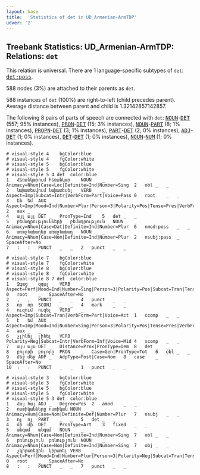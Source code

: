 ```yaml
---
layout: base
title:  'Statistics of det in UD_Armenian-ArmTDP'
udver: '2'
---
```


## Treebank Statistics: UD_Armenian-ArmTDP: Relations: `det`

This relation is universal.
There are 1 language-specific subtypes of `det`: <tt><a href="hy_armtdp-dep-det-poss.html">det:poss</a></tt>.

588 nodes (3%) are attached to their parents as `det`.

588 instances of `det` (100%) are right-to-left (child precedes parent).
Average distance between parent and child is 1.32142857142857.

The following 8 pairs of parts of speech are connected with `det`: <tt><a href="hy_armtdp-pos-NOUN.html">NOUN</a></tt>-<tt><a href="hy_armtdp-pos-DET.html">DET</a></tt> (557; 95% instances), <tt><a href="hy_armtdp-pos-PRON.html">PRON</a></tt>-<tt><a href="hy_armtdp-pos-DET.html">DET</a></tt> (15; 3% instances), <tt><a href="hy_armtdp-pos-NOUN.html">NOUN</a></tt>-<tt><a href="hy_armtdp-pos-PART.html">PART</a></tt> (8; 1% instances), <tt><a href="hy_armtdp-pos-PROPN.html">PROPN</a></tt>-<tt><a href="hy_armtdp-pos-DET.html">DET</a></tt> (3; 1% instances), <tt><a href="hy_armtdp-pos-PART.html">PART</a></tt>-<tt><a href="hy_armtdp-pos-DET.html">DET</a></tt> (2; 0% instances), <tt><a href="hy_armtdp-pos-ADJ.html">ADJ</a></tt>-<tt><a href="hy_armtdp-pos-DET.html">DET</a></tt> (1; 0% instances), <tt><a href="hy_armtdp-pos-DET.html">DET</a></tt>-<tt><a href="hy_armtdp-pos-DET.html">DET</a></tt> (1; 0% instances), <tt><a href="hy_armtdp-pos-NOUN.html">NOUN</a></tt>-<tt><a href="hy_armtdp-pos-NUM.html">NUM</a></tt> (1; 0% instances).


~~~ conllu
# visual-style 4	bgColor:blue
# visual-style 4	fgColor:white
# visual-style 5	bgColor:blue
# visual-style 5	fgColor:white
# visual-style 5 4 det	color:blue
1	Հեռանկարում	հեռանկար	NOUN	_	Animacy=Nhum|Case=Loc|Definite=Ind|Number=Sing	2	obl	_	_
2	նախատեսվում	նախատեսել	VERB	_	Aspect=Imp|Subcat=Intr|VerbForm=Part|Voice=Pass	0	root	_	_
3	են	եմ	AUX	_	Aspect=Imp|Mood=Ind|Number=Plur|Person=3|Polarity=Pos|Tense=Pres|VerbForm=Fin	2	aux	_	_
4	այլ	այլ	DET	_	PronType=Ind	5	det	_	_
5	բեմադրությունների	բեմադրություն	NOUN	_	Animacy=Nhum|Case=Dat|Definite=Ind|Number=Plur	6	nmod:poss	_	_
6	առաջնախաղեր	առաջնախաղ	NOUN	_	Animacy=Nhum|Case=Nom|Definite=Ind|Number=Plur	2	nsubj:pass	_	SpaceAfter=No
7	:	:	PUNCT	_	_	2	punct	_	_

~~~


~~~ conllu
# visual-style 7	bgColor:blue
# visual-style 7	fgColor:white
# visual-style 8	bgColor:blue
# visual-style 8	fgColor:white
# visual-style 8 7 det	color:blue
1	Զգաց	զգալ	VERB	_	Aspect=Perf|Mood=Ind|Number=Sing|Person=3|Polarity=Pos|Subcat=Tran|Tense=Past|VerbForm=Fin|Voice=Act	0	root	_	SpaceAfter=No
2	,	,	PUNCT	_	_	4	punct	_	_
3	որ	որ	SCONJ	_	_	4	mark	_	_
4	ուզում	ուզել	VERB	_	Aspect=Imp|Subcat=Tran|VerbForm=Part|Voice=Act	1	ccomp	_	_
5	է	եմ	AUX	_	Aspect=Imp|Mood=Ind|Number=Sing|Person=3|Polarity=Pos|Tense=Pres|VerbForm=Fin	4	aux	_	_
6	չլինել	լինել	VERB	_	Polarity=Neg|Subcat=Intr|VerbForm=Inf|Voice=Mid	4	xcomp	_	_
7	այս	այս	DET	_	Distance=Prox|PronType=Dem	8	det	_	_
8	բոլորի	բոլորը	PRON	_	Case=Gen|PronType=Tot	6	obl	_	_
9	մեջ	մեջ	ADP	_	AdpType=Post|Case=Nom	8	case	_	SpaceAfter=No
10	։	։	PUNCT	_	_	1	punct	_	_

~~~


~~~ conllu
# visual-style 3	bgColor:blue
# visual-style 3	fgColor:white
# visual-style 5	bgColor:blue
# visual-style 5	fgColor:white
# visual-style 5 3 det	color:blue
1	Հայ	հայ	ADJ	_	Degree=Pos	2	amod	_	_
2	ոստիկանները	ոստիկան	NOUN	_	Animacy=Hum|Case=Nom|Definite=Def|Number=Plur	7	nsubj	_	_
3	ոչ	ոչ	PART	_	_	5	det	_	_
4	մի	մի	DET	_	PronType=Art	3	fixed	_	_
5	անգամ	անգամ	NOUN	_	Animacy=Nhum|Case=Nom|Definite=Ind|Number=Sing	7	obl	_	_
6	բռնություն	բռնություն	NOUN	_	Animacy=Nhum|Case=Nom|Definite=Ind|Number=Sing	7	obj	_	_
7	չկիրառեցին	կիրառել	VERB	_	Aspect=Perf|Mood=Ind|Number=Plur|Person=3|Polarity=Neg|Subcat=Tran|Tense=Past|VerbForm=Fin|Voice=Act	0	root	_	SpaceAfter=No
8	:	:	PUNCT	_	_	7	punct	_	_

~~~


